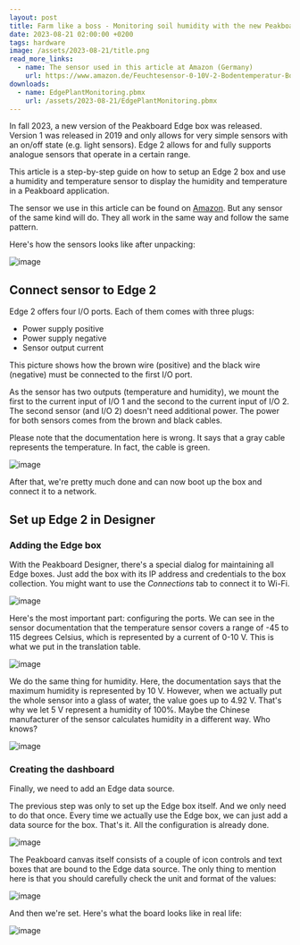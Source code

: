 ```yaml
---
layout: post
title: Farm like a boss - Monitoring soil humidity with the new Peakboard Edge 2 box
date: 2023-08-21 02:00:00 +0200
tags: hardware
image: /assets/2023-08-21/title.png
read_more_links:
  - name: The sensor used in this article at Amazon (Germany)
    url: https://www.amazon.de/Feuchtesensor-0-10V-2-Bodentemperatur-Bodenfeuchtesensor-Sender/dp/B082DJ6F9J/ref=sr_1_30?__mk_de_DE=%C3%85M%C3%85%C5%BD%C3%95%C3%91&crid=B8RQX4B0GNT7&keywords=feuchtesensor+24v&qid=1683540626&sprefix=feuchtesensor+24v%2Caps%2C92&sr=8-30
downloads:
  - name: EdgePlantMonitoring.pbmx
    url: /assets/2023-08-21/EdgePlantMonitoring.pbmx
---
```


In fall 2023, a new version of the Peakboard Edge box was released. Version 1 was released in 2019 and only allows for very simple sensors with an on/off state (e.g. light sensors). Edge 2 allows for and fully supports analogue sensors that operate in a certain range.

This article is a step-by-step guide on how to setup an Edge 2 box and use a humidity and temperature sensor to display the humidity and temperature in a Peakboard application. 

The sensor we use in this article can be found on [Amazon](https://www.amazon.de/Feuchtesensor-0-10V-2-Bodentemperatur-Bodenfeuchtesensor-Sender/dp/B082DJ6F9J/ref=sr_1_30?__mk_de_DE=%C3%85M%C3%85%C5%BD%C3%95%C3%91&crid=B8RQX4B0GNT7&keywords=feuchtesensor+24v&qid=1683540626&sprefix=feuchtesensor+24v%2Caps%2C92&sr=8-30). But any sensor of the same kind will do. They all work in the same way and follow the same pattern.

Here's how the sensors looks like after unpacking:

![image](/assets/2023-08-21/010.jpg)

## Connect sensor to Edge 2

Edge 2 offers four I/O ports. Each of them comes with three plugs:

* Power supply positive
* Power supply negative
* Sensor output current

This picture shows how the brown wire (positive) and the black wire (negative) must be connected to the first I/O port.

As the sensor has two outputs (temperature and humidity), we mount the first to the current input of I/O 1 and the second to the current input of I/O 2. The second sensor (and I/O 2) doesn't need additional power. The power for both sensors comes from the brown and black cables.

Please note that the documentation here is wrong. It says that a gray cable represents the temperature. In fact, the cable is green.
  
![image](/assets/2023-08-21/020.jpg)

After that, we're pretty much done and can now boot up the box and connect it to a network.

## Set up Edge 2 in Designer

### Adding the Edge box

With the Peakboard Designer, there's a special dialog for maintaining all Edge boxes. Just add the box with its IP address and credentials to the box collection. You might want to use the *Connections* tab to connect it to Wi-Fi.

![image](/assets/2023-08-21/030.png)

Here's the most important part: configuring the ports. We can see in the sensor documentation that the temperature sensor covers a range of -45 to 115 degrees Celsius, which is represented by a current of 0-10 V. This is what we put in the translation table.

![image](/assets/2023-08-21/040.png)

We do the same thing for humidity. Here, the documentation says that the maximum humidity is represented by 10 V. However, when we actually put the whole sensor into a glass of water, the value goes up to 4.92 V. That's why we let 5 V represent a humidity of 100%. Maybe the Chinese manufacturer of the sensor calculates humidity in a different way. Who knows?

![image](/assets/2023-08-21/050.png)

### Creating the dashboard

Finally, we need to add an Edge data source.

The previous step was only to set up the Edge box itself. And we only need to do that once. Every time we actually use the Edge box, we can just add a data source for the box. That's it. All the configuration is already done.

![image](/assets/2023-08-21/055.png)

The Peakboard canvas itself consists of a couple of icon controls and text boxes that are bound to the Edge data source. The only thing to mention here is that you should carefully check the unit and format of the values:

![image](/assets/2023-08-21/060.png)

And then we're set. Here's what the board looks like in real life:

![image](/assets/2023-08-21/070.jpg)

